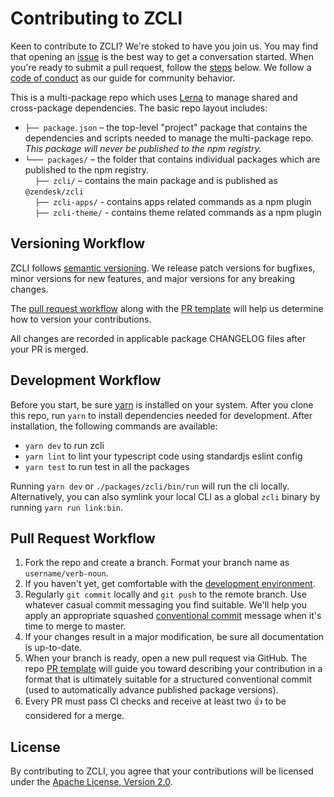 # Contributing to ZCLI

Keen to contribute to ZCLI? We're stoked to have you join us. You may
find that opening an
[issue](https://github.com/zendesk/zcli/issues) is the
best way to get a conversation started. When you're ready to submit a
pull request, follow the [steps](#pull-request-workflow) below. We
follow a [code of conduct](CODE_OF_CONDUCT.md) as our guide for
community behavior.

This is a multi-package repo which uses [Lerna](https://lernajs.io/) to
manage shared and cross-package dependencies. The basic repo layout
includes:

- `├── package.json` – the top-level "project" package that contains
  the dependencies and scripts needed to manage the multi-package repo.
  _This package will never be published to the npm registry._
- `└─── packages/` – the folder that contains individual packages which are published to the npm registry.<br>
  &nbsp;&nbsp;&nbsp;&nbsp;`├── zcli/` – contains the main package and is published as `@zendesk/zcli`<br>
  &nbsp;&nbsp;&nbsp;&nbsp;`├── zcli-apps/` - contains apps related commands as a npm plugin<br>
  &nbsp;&nbsp;&nbsp;&nbsp;`├── zcli-theme/` - contains theme related commands as a npm plugin<br>

## Versioning Workflow

ZCLI follows [semantic versioning](https://semver.org/). We release
patch versions for bugfixes, minor versions for new features, and major
versions for any breaking changes.

The [pull request workflow](#pull-request-workflow) along with the [PR
template](PULL_REQUEST_TEMPLATE.md) will help us determine how to
version your contributions.

All changes are recorded in applicable package CHANGELOG files after
your PR is merged.

## Development Workflow

Before you start, be sure [yarn](https://yarnpkg.com/en/) is installed
on your system. After you clone this repo, run `yarn` to install
dependencies needed for development. After installation, the following
commands are available:

- `yarn dev` to run zcli
- `yarn lint` to lint your typescript code using standardjs eslint config
- `yarn test` to run test in all the packages

Running `yarn dev` or `./packages/zcli/bin/run` will run the cli locally. Alternatively, you can also symlink your local CLI as a global `zcli` binary by running `yarn run link:bin`.

## Pull Request Workflow

1. Fork the repo and create a branch. Format your branch name as
   `username/verb-noun`.
1. If you haven't yet, get comfortable with the [development
   environment](#development-workflow).
1. Regularly `git commit` locally and `git push` to the remote branch.
   Use whatever casual commit messaging you find suitable. We'll help
   you apply an appropriate squashed [conventional
   commit](https://conventionalcommits.org/) message when it's time to
   merge to master.
1. If your changes result in a major modification, be sure all
   documentation is up-to-date.
1. When your branch is ready, open a new pull request via GitHub.
   The repo [PR template](PULL_REQUEST_TEMPLATE.md) will guide you
   toward describing your contribution in a format that is ultimately
   suitable for a structured conventional commit (used to automatically
   advance published package versions).
1. Every PR must pass CI checks and receive at least two :+1: to be
   considered for a merge.

## License
By contributing to ZCLI, you agree that your contributions will be
licensed under the [Apache License, Version 2.0](LICENSE.md).

